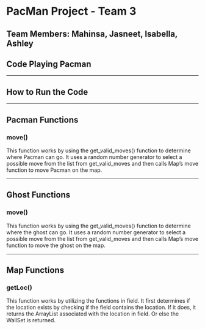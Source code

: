 # PacMan Project - Team 3
Team Members: Mahinsa, Jasneet, Isabella, Ashley
---
## Code Playing Pacman

---
## How to Run the Code


---
## Pacman Functions

### move()
This function works by using the get_valid_moves() function to determine where Pacman can go. It uses a random number generator to select a possible move 
from the list from get_valid_moves and then calls Map’s move function to move Pacman on the map.

---
## Ghost Functions

### move()
This function works by using the get_valid_moves() function to determine where the ghost can go. It uses a random number generator to select a possible move 
from the list from get_valid_moves and then calls Map’s move function to move the ghost on the map.

---
## Map Functions
### getLoc()
This function works by utilizing the functions in field. It first determines if the location exists by checking if the field contains the location. If it does, 
it returns the ArrayList associated with the location in field. Or else the WallSet is returned.
